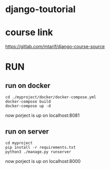 # django-toutorial

# course link
https://gitlab.com/mtarif/django-course-source 

# RUN

## run on docker

```
cd ./myproject/docker/docker-compose.yml
docker-compose build 
docker-compose up -d

```
now porject is up on localhost:8081

## run on server

```
cd myproject
pip install -r requirements.txt
python3 ./manage.py runserver

```

now porject is up on localhost:8000
